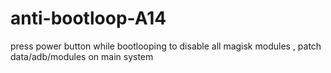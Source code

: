 # anti-bootloop-A14

press power button while bootlooping to disable all magisk modules , patch data/adb/modules on main system 
